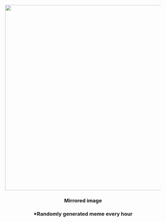 <p align="center">
        <img src="https://i.imgur.com/nAVhmU4.jpg" width="600" height="600">
        </p>
        <h3 align="center">Mirrored image</h3>
        <h3 align="center">*Randomly generated meme every hour</h3>
    